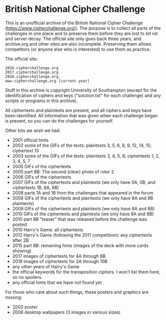 # British National Cipher Challenge

This is an unofficial archive of the British National Cipher Challenge
(https://www.cipherchallenge.org/). The purpose is to collect all parts
of the challenges in one place and to preserve them before they are lost
to bit rot and server decay. The official site only goes back three years, and
archive.org and other sites are also incomplete. Preserving them allows
competitors (or anyone else who is interested) to use them as practice.

The official site:

    2016.cipherchallenge.org
    2017.cipherchallenge.org
    2018.cipherchallenge.org
    www.cipherchallenge.org [current year]

Stuff in this archive is copyright University of Southampton (except for the
identification of ciphers and keys ("solution.txt" for each challenge) and any
scripts or programs in this archive).

All ciphertexts and plaintexts are present, and all ciphers and keys have been
identified. All information that was given when each challenge began is present,
so you can do the challenges for yourself.

Other bits we wish we had:

- 2001 official hints
- 2002 some of the GIFs of the texts: plaintexts 3, 5, 6, 8, 9, 12, 14, 15; ciphertext 13
- 2003 some of the GIFs of the texts: plaintexts 3, 4, 5, 8; ciphertexts 1, 2, 3, 4, 5, 7
- 2005 GIFs of the ciphertexts
- 2005 part 8B: The second (clear) photo of rotor 2
- 2006 GIFs of the ciphertexts
- 2007 GIFs of the ciphertexts and plaintexts (we only have 0A, 0B, and ciphertexts 1B, 8A, 8B)
- 2008 parts 1A and 1B from the challenges that appeared in the forum
- 2008 GIFs of the ciphertexts and plaintexts (we only have 8A and 8B plaintexts)
- 2009 GIFs of the ciphertexts and plaintexts (we only have 8A and 8B)
- 2010 GIFs of the ciphertexts and plaintexts (we only have 8A and 8B)
- 2010 part 8B "teaser" that was released before the challenge was posted
- 2010 Harry's Game: all ciphertexts
- 2012 Harry's Game (following the 2011 competition): any ciphertexts after 2B
- 2015 part 8B: remaining hints (images of the deck with more cards showing)
- 2017 images of ciphertexts for 4A through 8B
- 2018 images of ciphertexts for 2A through 10B
- any other years of Harry's Game
- the official keywords for the transposition ciphers. I won't list them here, so no spoilers.
- any official hints that we have not found yet

For those who care about such things, these posters and graphics are missing:

- 2002 poster
- 2006 desktop wallpapers (3 images in various sizes)
